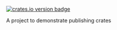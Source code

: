 [![crates.io version badge](https://img.shields.io/crates/v/fun-pkg-impl?label=fun-pkg-impl)](https://crates.io/crates/fun-pkg-impl)


A project to demonstrate publishing crates